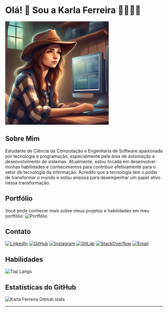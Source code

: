 


# Olá! 👋 Sou a Karla Ferreira 👩🏻‍💻🤠

![Avatar Karla Ferreira](img.png)

## Sobre Mim
Estudante de Ciência da Computação e Engenharia de Software apaixonada por tecnologia e programação, especialmente pela área de automação e desenvolvimento de sistemas. Atualmente, estou focada em desenvolver minhas habilidades e conhecimentos para contribuir efetivamente para o setor de tecnologia da informação. Acredito que a tecnologia tem o poder de transformar o mundo e estou ansiosa para desempenhar um papel ativo nessa transformação.

## Portfólio
Você pode conhecer mais sobre meus projetos e habilidades em meu portfólio:
![Portfólio](https://portfolio-kfrural.netlify.app/)

## Contato

[![LinkedIn](https://img.shields.io/badge/LinkedIn-0077B5?style=for-the-badge&logo=linkedin&logoColor=white)](https://www.linkedin.com/in/karla-ferreira-rural/)
[![GitHub](https://img.shields.io/badge/GitHub-100000?style=for-the-badge&logo=github&logoColor=white)](https://github.com/kfrural)
[![Instagram](https://img.shields.io/badge/Instagram-E4405F?style=for-the-badge&logo=instagram&logoColor=white)](https://www.instagram.com/kf.rural/)
[![GitLab](https://img.shields.io/badge/GitLab-330F63?style=for-the-badge&logo=gitlab&logoColor=white)](https://gitlab.com/kfrural)
[![StackOverflow](https://img.shields.io/badge/Stack_Overflow-FE7A16?style=for-the-badge&logo=stack-overflow&logoColor=white)](https://stackoverflow.com/users/20797740/karla-c-ferreira)
[![Email](https://img.shields.io/badge/Gmail-D14836?style=for-the-badge&logo=gmail&logoColor=white)](mailto:kferreira_@outlook.com?subject=&body=)

## Habilidades


![Top Langs](https://github-readme-stats.vercel.app/api/top-langs/?username=kfrural&layout=compact&theme=dracula)


## Estatísticas do GitHub

![Karla Ferreira GitHub stats](https://github-readme-stats.vercel.app/api?username=kfrural&show_icons=true&theme=dracula)



---









